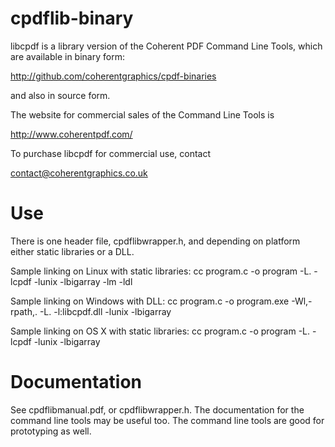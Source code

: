 cpdflib-binary
==============

libcpdf is a library version of the Coherent PDF Command Line Tools, which are
available in binary form:

http://github.com/coherentgraphics/cpdf-binaries

and also in source form.

The website for commercial sales of the Command Line Tools is

http://www.coherentpdf.com/

To purchase libcpdf for commercial use, contact

contact@coherentgraphics.co.uk


Use
===

There is one header file, cpdflibwrapper.h, and depending on platform either
static libraries or a DLL.

Sample linking on Linux with static libraries:
cc program.c -o program -L. -lcpdf -lunix -lbigarray -lm -ldl

Sample linking on Windows with DLL:
cc program.c -o program.exe -Wl,-rpath,. -L. -l:libcpdf.dll -lunix -lbigarray

Sample linking on OS X with static libraries:
cc program.c -o program -L. -lcpdf -lunix -lbigarray


Documentation
=============

See cpdflibmanual.pdf, or cpdflibwrapper.h. The documentation for the command
line tools may be useful too. The command line tools are good for prototyping
as well.

